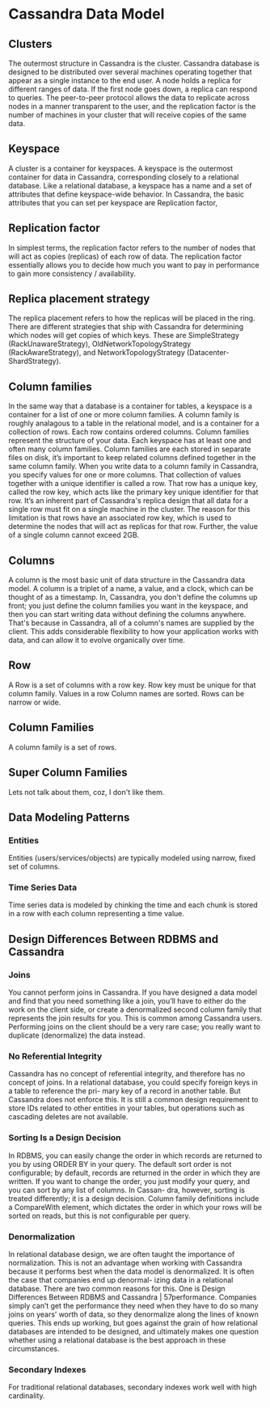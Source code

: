 # Cassandra Data Model

## Clusters
The outermost structure in Cassandra is the cluster. Cassandra database is designed to be distributed over several machines operating together that appear as a single instance to the end user. A node holds a replica for different ranges of data. If the first node goes down, a replica can respond to queries. The peer-to-peer protocol allows the data to replicate across nodes in a manner transparent to the user, and the replication factor is the number of machines in your cluster that will receive copies of the same data.

## Keyspace
A cluster is a container for keyspaces. A keyspace is the outermost container for data in Cassandra, corresponding closely to a relational database. Like a relational database, a keyspace has a name and a set of attributes that define keyspace-wide behavior. In Cassandra, the basic attributes that you can set per keyspace are Replication factor,

## Replication factor
In simplest terms, the replication factor refers to the number of nodes that will act as copies (replicas) of each row of data. The replication factor essentially allows you to decide how much you want to pay in performance to gain more consistency / availability.
## Replica placement strategy
The replica placement refers to how the replicas will be placed in the ring. There are different strategies that ship with Cassandra for determining which nodes will get copies of which keys. These are SimpleStrategy (RackUnawareStrategy), OldNetworkTopologyStrategy (RackAwareStrategy), and NetworkTopologyStrategy (Datacenter-
ShardStrategy).
## Column families
In the same way that a database is a container for tables, a keyspace is a container for a list of one or more column families. A column family is roughly analagous to a table in the relational model, and is a container for a collection of rows. Each row contains ordered columns. Column families represent the structure of your data. Each keyspace has at least one and often many column families. Column families are each stored in separate files on disk, it’s important to keep related columns defined together in the same column family.
When you write data to a column family in Cassandra, you specify values for one or more columns. That collection of values together with a unique identifier is called a row. That row has a unique key, called the row key, which acts like the primary key unique identifier for that row.
It’s an inherent part of Cassandra's replica design that all data for a single row must fit on a single machine in the cluster. The reason for this limitation is that rows have an associated row key, which is used to determine the nodes that will act as replicas for that row. Further, the value of a single column cannot exceed 2GB.

## Columns
A column is the most basic unit of data structure in the Cassandra data model. A column is a triplet of a name, a value, and a clock, which can be thought of as a timestamp. In, Cassandra, you don't define the columns up front; you just define the column families you want in the keyspace, and then you can start writing data without defining the columns anywhere. That's because in Cassandra, all of a column's names are supplied by the client. This adds considerable flexibility to how your application works with data, and can allow it to evolve organically over time.

## Row
A Row is a set of columns with a row key. Row key must be unique for that column family.
Values in a row Column names are sorted.
Rows can be narrow or wide.

## Column Families
A column family is a set of rows.

## Super Column Families
Lets not talk about them, coz, I don't like them.

## Data Modeling Patterns
### Entities
Entities (users/services/objects) are typically modeled using narrow, fixed set of columns.
### Time Series Data
Time series data is modeled by chinking the time and each chunk is stored in a row with each column representing a time value.
###

## Design Differences Between RDBMS and Cassandra
### Joins
You cannot perform joins in Cassandra. If you have designed a data model and find that you need something like a join, you’ll have to either do the work on the client side, or create a denormalized second column family that represents the join results for you. This is common among Cassandra users. Performing joins on the client should be a very rare case; you really want to duplicate (denormalize) the data instead.
### No Referential Integrity
Cassandra has no concept of referential integrity, and therefore has no concept of joins. In a relational database, you could specify foreign keys in a table to reference the pri- mary key of a record in another table. But Cassandra does not enforce this. It is still a common design requirement to store IDs related to other entities in your tables, but operations such as cascading deletes are not available.
### Sorting Is a Design Decision
In RDBMS, you can easily change the order in which records are returned to you by using ORDER BY in your query. The default sort order is not configurable; by default, records are returned in the order in which they are written. If you want to change the order, you just modify your query, and you can sort by any list of columns. In Cassan- dra, however, sorting is treated differently; it is a design decision. Column family definitions include a CompareWith element, which dictates the order in which your rows will be sorted on reads, but this is not configurable per query.
### Denormalization
In relational database design, we are often taught the importance of normalization. This is not an advantage when working with Cassandra because it performs best when the data model is denormalized. It is often the case that companies end up denormal- izing data in a relational database. There are two common reasons for this. One is Design Differences Between RDBMS and Cassandra | 57performance. Companies simply can’t get the performance they need when they have to do so many joins on years’ worth of data, so they denormalize along the lines of known queries. This ends up working, but goes against the grain of how relational databases are intended to be designed, and ultimately makes one question whether using a relational database is the best approach in these circumstances.
### Secondary Indexes
For traditional relational databases, secondary indexes work well with high cardinality.
